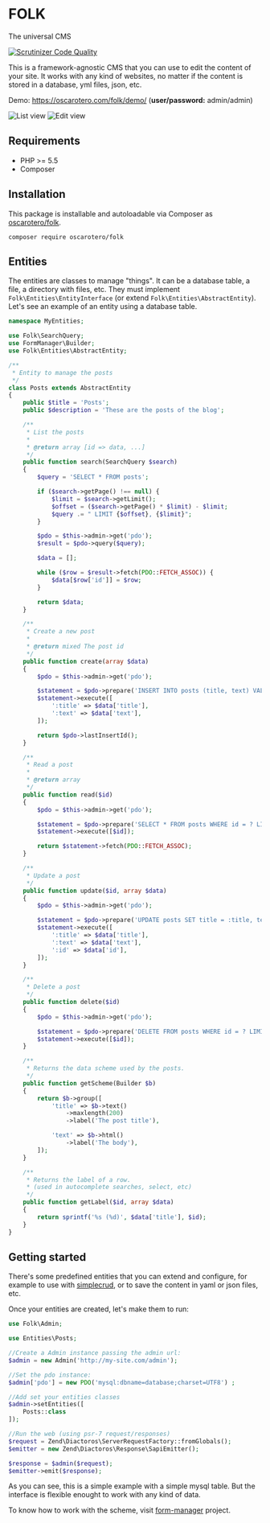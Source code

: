 # FOLK

The universal CMS

[![Scrutinizer Code Quality](https://scrutinizer-ci.com/g/oscarotero/folk/badges/quality-score.png?b=master)](https://scrutinizer-ci.com/g/oscarotero/folk/?branch=master)

This is a framework-agnostic CMS that you can use to edit the content of your site. It works with any kind of websites, no matter if the content is stored in a database, yml files, json, etc.

Demo: https://oscarotero.com/folk/demo/ (**user/password:** admin/admin)

![List view](https://raw.githubusercontent.com/oscarotero/folk/master/list-screenshoot.png)
![Edit view](https://raw.githubusercontent.com/oscarotero/folk/master/edit-screenshoot.png)

## Requirements

* PHP >= 5.5
* Composer

## Installation

This package is installable and autoloadable via Composer as [oscarotero/folk](https://packagist.org/packages/oscarotero/folk).

```
composer require oscarotero/folk
```

## Entities

The entities are classes to manage "things". It can be a database table, a file, a directory with files, etc. They must implement `Folk\Entities\EntityInterface` (or extend `Folk\Entities\AbstractEntity`). Let's see an example of an entity using a database table.

```php
namespace MyEntities;

use Folk\SearchQuery;
use FormManager\Builder;
use Folk\Entities\AbstractEntity;

/**
 * Entity to manage the posts
 */
class Posts extends AbstractEntity
{
    public $title = 'Posts';
    public $description = 'These are the posts of the blog';

    /**
     * List the posts
     *
     * @return array [id => data, ...]
     */
    public function search(SearchQuery $search)
    {
        $query = 'SELECT * FROM posts';

        if ($search->getPage() !== null) {
            $limit = $search->getLimit();
            $offset = ($search->getPage() * $limit) - $limit;
            $query .= " LIMIT {$offset}, {$limit}";
        }

        $pdo = $this->admin->get('pdo');
        $result = $pdo->query($query);

        $data = [];

        while ($row = $result->fetch(PDO::FETCH_ASSOC)) {
            $data[$row['id']] = $row;
        }

        return $data;
    }

    /**
     * Create a new post
     *
     * @return mixed The post id
     */
    public function create(array $data)
    {
        $pdo = $this->admin->get('pdo');

        $statement = $pdo->prepare('INSERT INTO posts (title, text) VALUES (:title, :text)');
        $statement->execute([
            ':title' => $data['title'],
            ':text' => $data['text'],
        ]);

        return $pdo->lastInsertId();
    }

    /**
     * Read a post
     *
     * @return array
     */
    public function read($id)
    {
        $pdo = $this->admin->get('pdo');

        $statement = $pdo->prepare('SELECT * FROM posts WHERE id = ? LIMIT 1');
        $statement->execute([$id]);

        return $statement->fetch(PDO::FETCH_ASSOC);
    }

    /**
     * Update a post
     */
    public function update($id, array $data)
    {
        $pdo = $this->admin->get('pdo');

        $statement = $pdo->prepare('UPDATE posts SET title = :title, text = :text WHERE id = :id LIMIT 1');
        $statement->execute([
            ':title' => $data['title'],
            ':text' => $data['text'],
            ':id' => $data['id'],
        ]);
    }

    /**
     * Delete a post
     */
    public function delete($id)
    {
        $pdo = $this->admin->get('pdo');

        $statement = $pdo->prepare('DELETE FROM posts WHERE id = ? LIMIT 1');
        $statement->execute([$id]);
    }

    /**
     * Returns the data scheme used by the posts.
     */
    public function getScheme(Builder $b)
    {
        return $b->group([
            'title' => $b->text()
                ->maxlength(200)
                ->label('The post title'),

            'text' => $b->html()
                ->label('The body'),
        ]);
    }

    /**
     * Returns the label of a row.
     * (used in autocomplete searches, select, etc)
     */
    public function getLabel($id, array $data)
    {
        return sprintf('%s (%d)', $data['title'], $id);
    }
}
```

## Getting started

There's some predefined entities that you can extend and configure, for example to use with [simplecrud](https://github.com/oscarotero/simple-crud), or to save the content in yaml or json files, etc.

Once your entities are created, let's make them to run:

```php
use Folk\Admin;

use Entities\Posts;

//Create a Admin instance passing the admin url:
$admin = new Admin('http://my-site.com/admin');

//Set the pdo instance:
$admin['pdo'] = new PDO('mysql:dbname=database;charset=UTF8') ;

//Add set your entities classes
$admin->setEntities([
    Posts::class
]);

//Run the web (using psr-7 request/responses)
$request = Zend\Diactoros\ServerRequestFactory::fromGlobals();
$emitter = new Zend\Diactoros\Response\SapiEmitter();

$response = $admin($request);
$emitter->emit($response);
```

As you can see, this is a simple example with a simple mysql table. But the interface is flexible enought to work with any kind of data.

To know how to work with the scheme, visit [form-manager](https://github.com/oscarotero/form-manager/) project.

